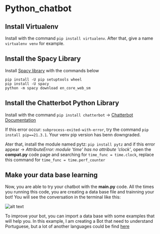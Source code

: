 # Python_chatbot

## Install Virtualenv 
Install with the command `pip install virtualenv`. After that, give a name `virtualenv venv` for example.

## Install the Spacy Library
Install [Spacy library](https://spacy.io/usage) with the commands below

```
pip install -U pip setuptools wheel
pip install -U spacy
python -m spacy download en_core_web_sm
```
## Install the Chatterbot Python Library 
Install with the command `pip install chatterbot` -> [Chatterbot Documentation](https://pypi.org/project/ChatterBot/)

If this error occur: `subprocess-exited-with-error`, try the command `pip install pip==21.3.1`. Your venv pip version has benn downgraded.

Ater that, install the module named pytz: `pip install pytz` and if this error appear -> *AttributeError: module 'time' has no attribute 'clock'*, open the **compat.py** code page and searching for `time_func = time.clock`, replace this command for `time_func = time.perf_counter`

## Make your data base learning
Now, you are able to try your chatbot with the **main.py** code. All the times you running this code, you are creating a data base file and trainning your bot! You will see the conversation in the terminal like this:

![alt text][image]

[image]: https://user-images.githubusercontent.com/74323079/197012173-bb917e7f-43ff-41b5-9378-c625273652a5.png "Prompt Image"

To improve your bot, you can import a data base with some examples that will help you. In this example, I am creating a Bot that need to understand Portuguese, but a lot of another languages could be find [here](https://github.com/gunthercox/chatterbot-corpus/tree/master/chatterbot_corpus/data/portuguese)







